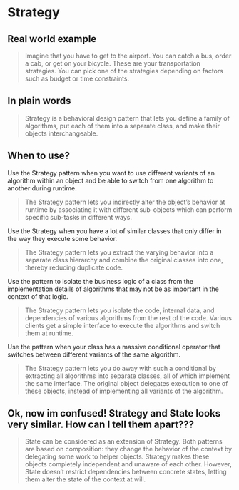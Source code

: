# Strategy

## Real world example

> Imagine that you have to get to the airport. You can catch a bus, order a cab, or get on your bicycle. These are your transportation strategies. You can pick one of the strategies depending on factors such as budget or time constraints.

## In plain words

> Strategy is a behavioral design pattern that lets you define a family of algorithms, put each of them into a separate class, and make their objects interchangeable.

## When to use?

Use the Strategy pattern when you want to use different variants of an algorithm within an object and be able to switch from one algorithm to another during runtime.

> The Strategy pattern lets you indirectly alter the object’s behavior at runtime by associating it with different sub-objects which can perform specific sub-tasks in different ways.

Use the Strategy when you have a lot of similar classes that only differ in the way they execute some behavior.

> The Strategy pattern lets you extract the varying behavior into a separate class hierarchy and combine the original classes into one, thereby reducing duplicate code.

Use the pattern to isolate the business logic of a class from the implementation details of algorithms that may not be as important in the context of that logic.

> The Strategy pattern lets you isolate the code, internal data, and dependencies of various algorithms from the rest of the code. Various clients get a simple interface to execute the algorithms and switch them at runtime.

Use the pattern when your class has a massive conditional operator that switches between different variants of the same algorithm.

> The Strategy pattern lets you do away with such a conditional by extracting all algorithms into separate classes, all of which implement the same interface. The original object delegates execution to one of these objects, instead of implementing all variants of the algorithm.

## Ok, now im confused! Strategy and State looks very similar. How can I tell them apart???

> State can be considered as an extension of Strategy. Both patterns are based on composition: they change the behavior of the context by delegating some work to helper objects. Strategy makes these objects completely independent and unaware of each other. However, State doesn’t restrict dependencies between concrete states, letting them alter the state of the context at will.